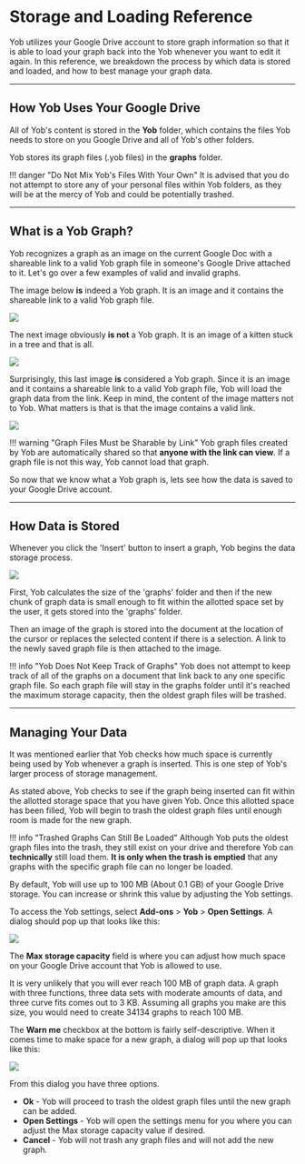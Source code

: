 # Storage and Loading Reference
Yob utilizes your Google Drive account to store graph information so that it is able to load your graph back into the Yob
 whenever you want to edit it again. In this reference, we breakdown the process by which data is stored and loaded, and how to best manage your graph data.
 
---
## How Yob Uses Your Google Drive
All of Yob's content is stored in the **Yob** folder, which contains the files Yob needs to store on you Google Drive
and all of Yob's other folders.

Yob stores its graph files (.yob files) in the **graphs** folder.

!!! danger "Do Not Mix Yob's Files With Your Own"
    It is advised that you do not attempt to store any of your personal files within Yob folders, as they will be at the mercy of Yob and could be potentially trashed.

---
## What is a Yob Graph?
Yob recognizes a graph as an image on the current Google Doc with a shareable link to a valid Yob graph file in someone's Google Drive attached to it.
Let's go over a few examples of valid and invalid graphs.

The image below **is** indeed a Yob graph.  It is an image and it contains the shareable link to a valid Yob graph file.

<div class="centered"><img src="../../img/graph_storage_and_loading/graph_good.png"/></div>

The next image obviously **is not** a Yob graph. It is an image of a kitten stuck in a tree and that is all.

<div class="centered"><img src="../../img/graph_storage_and_loading/kitten_bad.png"/></div>

Surprisingly, this last image **is** considered a Yob graph. Since it is an image and it contains a shareable link to a valid Yob graph file, Yob will
 load the graph data from the link. Keep in mind, the content of the image matters not to Yob.  What matters is that is that the image
 contains a valid link.

<div class="centered"><img src="../../img/graph_storage_and_loading/kitten_good.png"/></div>

!!! warning "Graph Files Must be Sharable by Link"
    Yob graph files created by Yob are automatically shared so that **anyone with the link can view**.
    If a graph file is not this way, Yob cannot load that graph. 

So now that we know what a Yob graph is, lets see how the data is saved to your Google Drive account.
 
---
## How Data is Stored
Whenever you click the 'Insert' button to insert a graph, Yob begins the data storage process.
 
<div class="centered"><img src="../../img/graph_storage_and_loading/diagram.jpg"/></div>
 
First, Yob calculates the size of the 'graphs' folder and then if the new chunk of graph data is small enough to fit within the allotted 
space set by the user, it gets stored into the 'graphs' folder.

Then an image of the graph is stored into the document at the location of the cursor or replaces the selected content if
there is a selection. A link to the newly saved graph file is then attached to the image.

!!! info "Yob Does Not Keep Track of Graphs"
    Yob does not attempt to keep track of all of the graphs on a document that link back to any one specific graph file. So each graph file
     will stay in the graphs folder until it's reached the maximum storage capacity, then the oldest graph files will be trashed.

---
## Managing Your Data
It was mentioned earlier that Yob checks how much space is currently being used by Yob whenever a graph is inserted.
 This is one step of Yob's larger process of storage management.
  
As stated above, Yob checks to see if the graph being inserted can fit within the allotted storage space that you have given Yob.
Once this allotted space has been filled, Yob will begin to trash the oldest graph files until enough room is made for the new graph.

!!! info "Trashed Graphs Can Still Be Loaded"
    Although Yob puts the oldest graph files into the trash, they still exist on your drive and therefore Yob can **technically** still load them.
    **It is only when the trash is emptied** that any graphs with the specific graph file can no longer be loaded.

By default, Yob will use up to 100 MB (About 0.1 GB) of your Google Drive storage. You can increase or shrink this value by adjusting the Yob settings.

To access the Yob settings, select **Add-ons** > **Yob** > **Open Settings**. A dialog should pop up that looks like this:

<div class="centered"><img src="../../img/graph_storage_and_loading/settings_dialog.jpg"/></div>

The **Max storage capacity** field is where you can adjust how much space on your Google Drive account that Yob is allowed to use.

It is very unlikely that you will ever reach 100 MB of graph data.
A graph with three functions, three data sets with moderate amounts of data, and three curve fits comes out to 3 KB.
Assuming all graphs you make are this size, you would need to create 34134 graphs to reach 100 MB.

The **Warn me** checkbox at the bottom is fairly self-descriptive. When it comes time to make space for a new graph,
a dialog will pop up that looks like this:
 
<div class="centered"><img src="../../img/graph_storage_and_loading/overflow_dialog.jpg"/></div>

From this dialog you have three options.

* **Ok** - Yob will proceed to trash the oldest graph files until the new graph can be added.
* **Open Settings** - Yob will open the settings menu for you where you can adjust the Max storage capacity value if desired. 
* **Cancel** - Yob will not trash any graph files and will not add the new graph.